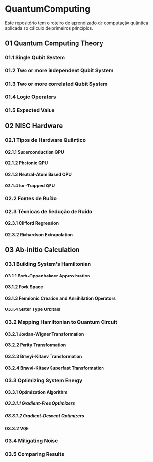 # QuantumComputing

Este repositório tem o roteiro de aprendizado de computação quântica aplicada ao cálculo de primeiros princípios.

## 01 Quantum Computing Theory

### 01.1 Single Qubit System
### 01.2 Two or more independent Qubit System
### 01.3 Two or more correlated Qubit System
### 01.4 Logic Operators
### 01.5 Expected Value

## 02 NISC Hardware

### 02.1 Tipos de Hardware Quântico
#### 02.1.1 Superconduction QPU
#### 02.1.2 Photonic QPU
#### 02.1.3 Neutral-Atom Based QPU
#### 02.1.4 Ion-Trapped QPU
### 02.2 Fontes de Ruído
### 02.3 Técnicas de Redução de Ruído
#### 02.3.1 Clifford Regression
#### 02.3.2 Richardson Extrapolation

## 03 Ab-initio Calculation

### 03.1 Building System's Hamiltonian
#### 03.1.1 Borh-Oppenheimer Approximation
#### 03.1.2 Fock Space
#### 03.1.3 Fermionic Creation and Annihilation Operators
#### 03.1.4 Slater Type Orbitals
### 03.2 Mapping Hamiltonian to Quantum Circuit
#### 03.2.1 Jordan-Wigner Transformation
#### 03.2.2 Parity Transformation
#### 03.2.3 Bravyi-Kitaev Transformation
#### 03.2.4 Bravyi-Kitaev Superfast Transformation
### 03.3 Optimizing System Energy
#### 03.3.1 Optimization Algorithm
##### 03.3.1.1 Gradient-Free Optimizers
##### 03.3.1.2 Gradient-Descent Optimizers
#### 03.3.2 VQE
### 03.4 Mitigating Noise
### 03.5 Comparing Results

